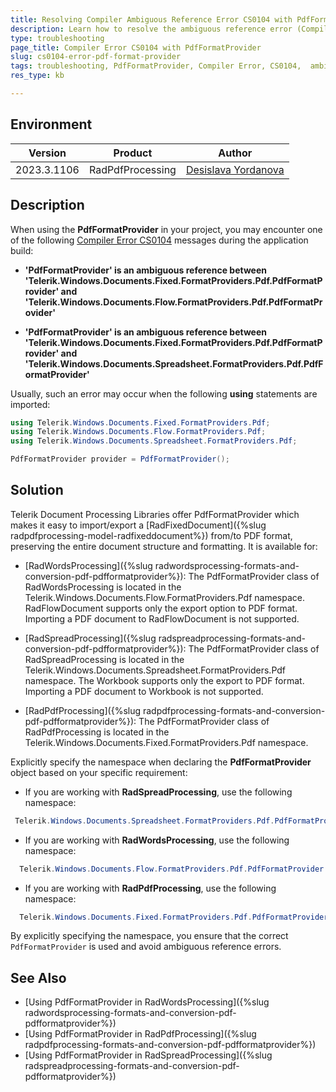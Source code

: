 ```yaml
---
title: Resolving Compiler Ambiguous Reference Error CS0104 with PdfFormatProvider 
description: Learn how to resolve the ambiguous reference error (Compiler Error CS0104) when using PdfFormatProvider.
type: troubleshooting
page_title: Compiler Error CS0104 with PdfFormatProvider
slug: cs0104-error-pdf-format-provider
tags: troubleshooting, PdfFormatProvider, Compiler Error, CS0104,  ambiguous, reference
res_type: kb

---
```


## Environment

| Version | Product | Author |
| --- | --- | ---- |
| 2023.3.1106 | RadPdfProcessing |[Desislava Yordanova](https://www.telerik.com/blogs/author/desislava-yordanova)|

## Description
When using the **PdfFormatProvider** in your project, you may encounter one of the following [Compiler Error CS0104](https://learn.microsoft.com/en-us/dotnet/csharp/misc/cs0104?f1url=%3FappId%3Droslyn%26k%3Dk(CS0104)) messages during the application build:

- **'PdfFormatProvider' is an ambiguous reference between 'Telerik.Windows.Documents.Fixed.FormatProviders.Pdf.PdfFormatProvider' and 'Telerik.Windows.Documents.Flow.FormatProviders.Pdf.PdfFormatProvider'**

- **'PdfFormatProvider' is an ambiguous reference between 'Telerik.Windows.Documents.Fixed.FormatProviders.Pdf.PdfFormatProvider' and 'Telerik.Windows.Documents.Spreadsheet.FormatProviders.Pdf.PdfFormatProvider'**

Usually, such an error may occur when the following **using** statements are imported:

````C#
using Telerik.Windows.Documents.Fixed.FormatProviders.Pdf;
using Telerik.Windows.Documents.Flow.FormatProviders.Pdf;
using Telerik.Windows.Documents.Spreadsheet.FormatProviders.Pdf;

PdfFormatProvider provider = PdfFormatProvider();
````

## Solution

Telerik Document Processing Libraries offer PdfFormatProvider which makes it easy to import/export a [RadFixedDocument]({%slug radpdfprocessing-model-radfixeddocument%}) from/to PDF format, preserving the entire document structure and formatting. It is available for: 

* [RadWordsProcessing]({%slug radwordsprocessing-formats-and-conversion-pdf-pdfformatprovider%}): The PdfFormatProvider class of RadWordsProcessing is located in the Telerik.Windows.Documents.Flow.FormatProviders.Pdf namespace. RadFlowDocument supports only the export option to PDF format. Importing a PDF document to RadFlowDocument is not supported.

* [RadSpreadProcessing]({%slug radspreadprocessing-formats-and-conversion-pdf-pdfformatprovider%}): The PdfFormatProvider class of RadSpreadProcessing is located in the Telerik.Windows.Documents.Spreadsheet.FormatProviders.Pdf namespace. The Workbook supports only the export to PDF format. Importing a PDF document to Workbook is not supported.

* [RadPdfProcessing]({%slug radpdfprocessing-formats-and-conversion-pdf-pdfformatprovider%}): The PdfFormatProvider class of RadPdfProcessing is located in the Telerik.Windows.Documents.Fixed.FormatProviders.Pdf namespace.

Explicitly specify the namespace when declaring the **PdfFormatProvider** object based on your specific requirement:
   - If you are working with **RadSpreadProcessing**, use the following namespace:

````C#
 Telerik.Windows.Documents.Spreadsheet.FormatProviders.Pdf.PdfFormatProvider provider = new Telerik.Windows.Documents.Spreadsheet.FormatProviders.Pdf.PdfFormatProvider();
````

   - If you are working with **RadWordsProcessing**, use the following namespace:

````C#
  Telerik.Windows.Documents.Flow.FormatProviders.Pdf.PdfFormatProvider provider = new Telerik.Windows.Documents.Flow.FormatProviders.Pdf.PdfFormatProvider();
````

   - If you are working with **RadPdfProcessing**, use the following namespace:

````C#
  Telerik.Windows.Documents.Fixed.FormatProviders.Pdf.PdfFormatProvider provider = new Telerik.Windows.Documents.Fixed.FormatProviders.Pdf.PdfFormatProvider();
````

By explicitly specifying the namespace, you ensure that the correct `PdfFormatProvider` is used and avoid ambiguous reference errors.

## See Also
* [Using PdfFormatProvider in RadWordsProcessing]({%slug radwordsprocessing-formats-and-conversion-pdf-pdfformatprovider%})
* [Using PdfFormatProvider in RadPdfProcessing]({%slug radpdfprocessing-formats-and-conversion-pdf-pdfformatprovider%})
* [Using PdfFormatProvider in RadSpreadProcessing]({%slug radspreadprocessing-formats-and-conversion-pdf-pdfformatprovider%})
